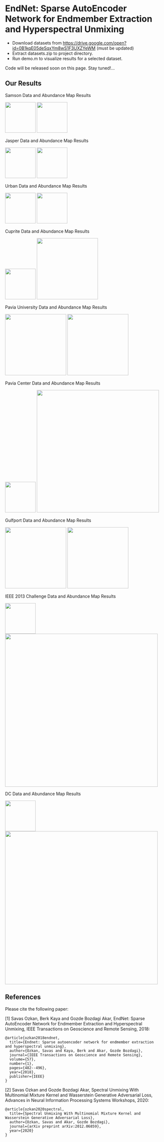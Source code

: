 # EndNet: Sparse AutoEncoder Network for Endmember Extraction and Hyperspectral Unmixing

* Download datasets from https://drive.google.com/open?id=0B1kqE05deSqxYm8wS1F3UXZYeWM (must be updated)
* Extract datasets.zip to project directory.
* Run demo.m to visualize results for a selected dataset.

Code will be released soon on this page. Stay tuned!...

## Our Results

Samson Data and Abundance Map Results

<img src="rgb_data/samson.jpg" height="100">

<img src="abundance/samson_fuse.png" height="100">

Jasper Data and Abundance Map Results

<img src="rgb_data/jasper.jpg" height="100">

<img src="abundance/jasper_fuse.png" height="100">

Urban Data and Abundance Map Results

<img src="rgb_data/urban.jpg" height="100">

<img src="abundance/urban_fuse.png" height="100">

Cuprite Data and Abundance Map Results

<img src="rgb_data/cuprite.jpg" height="100">

<img src="abundance/cuprite_fuse.png" height="200">

Pavia University Data and Abundance Map Results

<img src="rgb_data/paviau.png" height="200">

<img src="abundance/paviau_fuse.png" height="200">

Pavia Center Data and Abundance Map Results

<img src="rgb_data/paviac.png" height="100">

<img src="abundance/paviac_fuse.png" height="400">

Gulfport Data and Abundance Map Results

<img src="rgb_data/gulfport.png" height="200">

<img src="abundance/gulfport_fuse.png" height="200">

IEEE 2013 Challenge Data and Abundance Map Results

<img src="rgb_data/ieee.png" height="100">

<img src="abundance/ieee_fuse.png" height="500">

DC Data and Abundance Map Results

<img src="rgb_data/dc.png" height="100">

<img src="abundance/dc_fuse.png" height="500">

## References

Please cite the following paper:

[1] Savas Ozkan, Berk Kaya and Gozde Bozdagi Akar, EndNet: Sparse AutoEncoder Network for Endmember Extraction and Hyperspectral Unmixing, IEEE Transactions on Geoscience and Remote Sensing, 2018:
```
@article{ozkan2018endnet,
  title={Endnet: Sparse autoencoder network for endmember extraction and hyperspectral unmixing},
  author={Ozkan, Savas and Kaya, Berk and Akar, Gozde Bozdagi},
  journal={IEEE Transactions on Geoscience and Remote Sensing},
  volume={57},
  number={1},
  pages={482--496},
  year={2018},
  publisher={IEEE}
}
```
[2] Savas Ozkan and Gozde Bozdagi Akar, Spectral Unmixing With Multinomial Mixture Kernel and Wasserstein Generative Adversarial Loss, Advances in Neural Information Processing Systems Workshops, 2020:
```
@article{ozkan2020spectral,
  title={Spectral Unmixing With Multinomial Mixture Kernel and Wasserstein Generative Adversarial Loss},
  author={Ozkan, Savas and Akar, Gozde Bozdagi},
  journal={arXiv preprint arXiv:2012.06859},
  year={2020}
}
```
